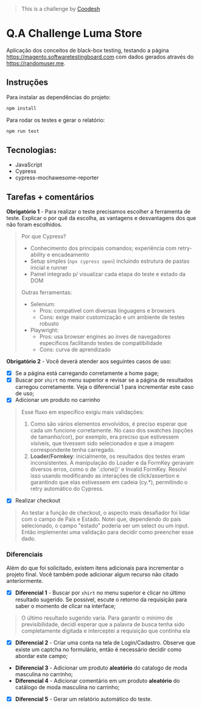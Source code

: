 >  This is a challenge by [Coodesh](https://coodesh.com/)

# Q.A Challenge Luma Store

Aplicação dos conceitos de black-box testing, testando a página https://magento.softwaretestingboard.com com dados gerados através do https://randomuser.me.

## Instruções

Para instalar as dependências do projeto:
```javascript
npm install
```

Para rodar os testes e gerar o relatório:
```javascript
npm run test
```

## Tecnologias:

- JavaScript
- Cypress
- cypress-mochawesome-reporter

## Tarefas + comentários

**Obrigatório 1** - Para realizar o teste precisamos escolher a ferramenta de teste. Explicar o por quê da escolha, as vantagens e desvantagens dos que não foram escolhidos.
> Por que Cypress?
> - Conhecimento dos principais comandos; experiência com retry-ability e encadeamento
> - Setup simples (``` npx cypress open ```) incluindo estrutura de pastas inicial e runner
> - Painel integrado p/ visualizar cada etapa do teste e estado da DOM
> 
> Outras ferramentas:
> - Selenium:
>   - Pros: compatível com diversas linguagens e browsers
>   - Cons: exige maior customização e um ambiente de testes robusto
> - Playwright:
>   - Pros: usa browser engines ao inves de navegadores específicos facilitando testes de compatibilidade
>   - Cons: curva de aprendizado

**Obrigatório 2** - Você deverá atender aos seguintes casos de uso:

- [x] Se a página está carregando corretamente a home page;
- [x] Buscar por `shirt` no menu superior e revisar se a página de resultados carregou corretamente. Veja o diferencial 1 para incrementar este caso de uso;
- [x] Adicionar um produto no carrinho
> Esse fluxo em específico exigiu mais validações:  
>   1. Como são vários elementos envolvidos, é preciso esperar que cada um funcione corretamente. No caso dos swatches (opções de tamanho/cor), por exemplo, era preciso que estivessem visíveis, que tivessem sido selecionados e que a imagem correspondente tenha carregado.
>   3. **Loader/Formkey**: inicialmente, os resultados dos testes eram inconsistentes. A manipulação do Loader e da FormKey geravam diversos erros, como o de '.clone()' e Invalid FormKey. Resolvi isso usando modificando as interações de click/assertion e garantindo que elas estivessem em cadeia (cy.*), permitindo o retry automático do Cypress.
- [x] Realizar checkout
> Ao testar a função de checkout, o aspecto mais desafiador foi lidar com o campo de País e Estado. Notei que, dependendo do país selecionado, o campo "estado" poderia ser um select ou um input. Então implementei uma validação para decidir como preencher esse dado.

### Diferenciais
Além do que foi solicitado, existem itens adicionais para incrementar o projeto final. Você também pode adicionar algum recurso não citado anteriormente.

- [x] **Diferencial 1** - Buscar por `shirt` no menu superior e clicar no último resultado sugerido. Se possível, escute o retorno da requisição para saber o momento de clicar na interface;
> O último resultado sugerido varia. Para garantir o mínimo de previsibilidade, decidi esperar que a palavra de busca tenha sido completamente digitada e interceptei a requisição que continha ela
- [x] **Diferencial 2** - Criar uma conta na tela de Login/Cadastro. Observe que existe um captcha no formulário, então é necessário decidir como abordar este campo;
- **Diferencial 3** - Adicionar um produto **aleatório** do catalogo de moda masculina no carrinho;
- **Diferencial 4** - Adicionar comentário em um produto **aleatório** do catálogo de moda masculina no carrinho;
- [x] **Diferencial 5** - Gerar um relatório automático do teste.
